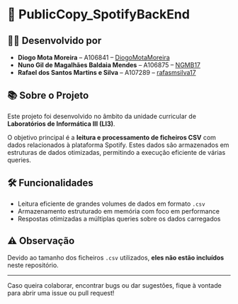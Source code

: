 # 📁 PublicCopy_SpotifyBackEnd

## 👨‍💻 Desenvolvido por

- **Diogo Mota Moreira** – A106841 – [DiogoMotaMoreira](https://github.com/DiogoMotaMoreira)  
- **Nuno Gil de Magalhães Baldaia Mendes** – A106875 – [NGMB17](https://github.com/NGMB17)  
- **Rafael dos Santos Martins e Silva** – A107289 – [rafasmsilva17](https://github.com/rafasmsilva17)

## 📚 Sobre o Projeto

Este projeto foi desenvolvido no âmbito da unidade curricular de **Laboratórios de Informática III (LI3)**.

O objetivo principal é a **leitura e processamento de ficheiros CSV** com dados relacionados à plataforma Spotify. Estes dados são armazenados em estruturas de dados otimizadas, permitindo a execução eficiente de várias queries.

## 🛠️ Funcionalidades

- Leitura eficiente de grandes volumes de dados em formato `.csv`
- Armazenamento estruturado em memória com foco em performance
- Respostas otimizadas a múltiplas queries sobre os dados carregados

## ⚠️ Observação

Devido ao tamanho dos ficheiros `.csv` utilizados, **eles não estão incluídos** neste repositório.

---

Caso queira colaborar, encontrar bugs ou dar sugestões, fique à vontade para abrir uma issue ou pull request!

